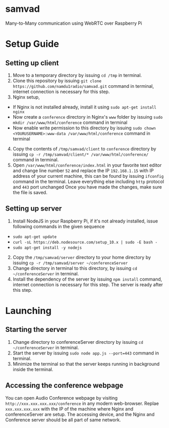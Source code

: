 # samvad
Many-to-Many communication using WebRTC over Raspberry Pi

# Setup Guide

## Setting up client

1. Move to a temporary directory by issuing `cd /tmp` in terminal.
2. Clone this repository by issuing `git clone https://github.com/namdu1radio/samvad.git` command in terminal, internet connection is necessary for this step.
3. Nginx setup,
  * If Nginx is not installed already, install it using `sudo apt-get install nginx`
  * Now create a `conference` directory in Nginx's `www` folder by issuing `sudo mkdir /var/www/html/conference` command in terminal
  * Now enable write permission to this directory by issuing `sudo chown <YOURUSERNAME>:www-data /var/www/html/conference` command in terminal
4. Copy the contents of `/tmp/samvad/client` to `conference` directory by issuing `cp -r /tmp/samvad/client/* /var/www/html/conference/` command in terminal.
5. Open `/var/www/html/conference/index.html` in your favorite text editor and change line number `52` and replace the IP `192.168.1.15` with IP address of your current machine, this can be found by issuing `ifconfig` command in the terminal. Leave everything else including `http` protocol and `443` port unchanged Once you have made the changes, make sure the file is saved.

## Setting up server

1. Install NodeJS in your Raspberry Pi, if it's not already installed, issue following commands in the given sequence
  * `sudo apt-get update`
  * `curl -sL https://deb.nodesource.com/setup_10.x | sudo -E bash -`
  * `sudo apt-get install -y nodejs`
2. Copy the `/tmp/samvad/server` directory to your home directory by issuing `cp -r /tmp/samvad/server ~/conferenceServer`
3. Change directory in terminal to this directory, by issuing `cd ~/conferenceServer` in terminal.
4. Install the dependency of the server by issuing `npm install` command, internet connection is necessary for this step. The server is ready after this step.

# Launching

## Starting the server
1. Change directory to conferenceServer directory by issuing `cd ~/conferenceServer` in terminal.
2. Start the server by issuing `sudo node app.js --port=443` command in terminal.
3. Minimize the terminal so that the server keeps running in background inside the terminal.

## Accessing the conference webpage

You can open Audio Conference webpage by visiting `http://xxx.xxx.xxx.xxx/conference` in any modern web-browser. Replae `xxx.xxx.xxx.xxx` with the IP of the machine where Nginx and conferenceServer are setup. The accessing device, and the Nginx and Conference server should be all part of same network.